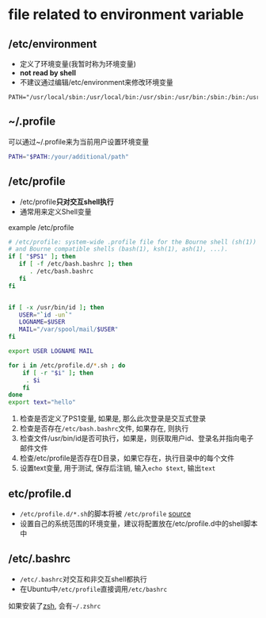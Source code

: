 # file related to environment variable

## /etc/environment

- 定义了环境变量(我暂时称为环境变量)
- **not read by shell**
- 不建议通过编辑/etc/environment来修改环境变量

```
PATH="/usr/local/sbin:/usr/local/bin:/usr/sbin:/usr/bin:/sbin:/bin:/usr/games:/usr/local/games"
```

## ~/.profile

可以通过~/.profile来为当前用户设置环境变量

```sh
PATH="$PATH:/your/additional/path"
```

## /etc/profile

- /etc/profile**只对交互shell执行**
- 通常用来定义Shell变量

example /etc/profile

```bash
# /etc/profile: system-wide .profile file for the Bourne shell (sh(1))
# and Bourne compatible shells (bash(1), ksh(1), ash(1), ...).
if [ "$PS1" ]; then
   if [ -f /etc/bash.bashrc ]; then
      . /etc/bash.bashrc
   fi
fi


if [ -x /usr/bin/id ]; then
   USER="`id -un`"
   LOGNAME=$USER
   MAIL="/var/spool/mail/$USER"
fi

export USER LOGNAME MAIL

for i in /etc/profile.d/*.sh ; do
    if [ -r "$i" ]; then
     . $i
    fi
done
export text="hello"
```

1. 检查是否定义了PS1变量, 如果是, 那么此次登录是交互式登录
2. 检查是否存在`/etc/bash.bashrc`文件, 如果存在, 则执行
3. 检查文件/usr/bin/id是否可执行，如果是，则获取用户id、登录名并指向电子邮件文件
4. 检查/etc/profile是否存在D目录，如果它存在，执行目录中的每个文件
5. 设置text变量, 用于测试, 保存后注销, 输入`echo $text`, 输出`text`

## etc/profile.d

- `/etc/profile.d/*.sh`的脚本将被 `/etc/profile` [source](linux-bash-builtin-command.md#source)
- 设置自己的系统范围的环境变量，建议将配置放在/etc/profile.d中的shell脚本中

## /etc/.bashrc

- `/etc/.bashrc`对交互和非交互shell都执行
- 在Ubuntu中`/etc/profile`直接调用`/etc/bashrc`

如果安装了[zsh](https://https://github.com/ohmyzsh/ohmyzsh/wiki/installing-zsh), 会有`~/.zshrc`




